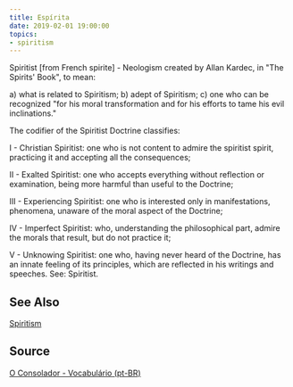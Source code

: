 ```yaml
---
title: Espírita
date: 2019-02-01 19:00:00
topics:
- spiritism
---
```


Spiritist [from French spirite] - Neologism created by Allan Kardec, in 
"The Spirits' Book", to mean: 

a) what is related to Spiritism; 
b) adept of Spiritism; 
c) one who can be recognized "for his moral transformation and for his efforts to tame 
his evil inclinations." 

The codifier of the Spiritist Doctrine classifies: 

I - Christian Spiritist: one who is not content to admire the spiritist spirit, practicing it and accepting all the consequences; 

II - Exalted Spiritist: one who accepts everything without reflection or examination, being more harmful than useful to the Doctrine; 

III - Experiencing Spiritist: one who is interested only in manifestations, phenomena, unaware of the moral aspect of the Doctrine; 

IV - Imperfect Spiritist: who, understanding the philosophical part, admire the morals that result, but do not practice it; 

V - Unknowing Spiritist: one who, having never heard of the Doctrine, has an innate feeling of its principles, which are reflected in his writings and speeches. See: Spiritist.

## See Also
[Spiritism](/spiritism)  

## Source
[O Consolador - Vocabulário (pt-BR)](http://www.oconsolador.com.br/linkfixo/vocabulario/principal.html)


